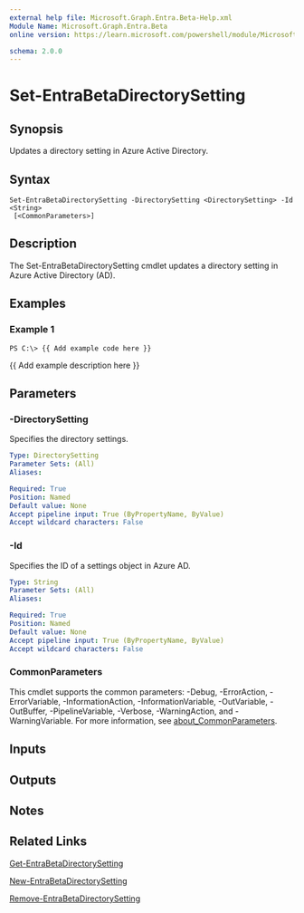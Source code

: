 ```yaml
---
external help file: Microsoft.Graph.Entra.Beta-Help.xml
Module Name: Microsoft.Graph.Entra.Beta
online version: https://learn.microsoft.com/powershell/module/Microsoft.Graph.Entra.Beta/Set-EntraBetaDirectorySetting

schema: 2.0.0
---
```


# Set-EntraBetaDirectorySetting

## Synopsis
Updates a directory setting in Azure Active Directory.

## Syntax

```
Set-EntraBetaDirectorySetting -DirectorySetting <DirectorySetting> -Id <String>
 [<CommonParameters>]
```

## Description
The Set-EntraBetaDirectorySetting cmdlet updates a directory setting in Azure Active Directory (AD).

## Examples

### Example 1
```
PS C:\> {{ Add example code here }}
```

{{ Add example description here }}

## Parameters

### -DirectorySetting
Specifies the directory settings.

```yaml
Type: DirectorySetting
Parameter Sets: (All)
Aliases:

Required: True
Position: Named
Default value: None
Accept pipeline input: True (ByPropertyName, ByValue)
Accept wildcard characters: False
```



### -Id
Specifies the ID of a settings object in Azure AD.

```yaml
Type: String
Parameter Sets: (All)
Aliases:

Required: True
Position: Named
Default value: None
Accept pipeline input: True (ByPropertyName, ByValue)
Accept wildcard characters: False
```

### CommonParameters
This cmdlet supports the common parameters: -Debug, -ErrorAction, -ErrorVariable, -InformationAction, -InformationVariable, -OutVariable, -OutBuffer, -PipelineVariable, -Verbose, -WarningAction, and -WarningVariable. For more information, see [about_CommonParameters](https://go.microsoft.com/fwlink/?LinkID=113216).

## Inputs

## Outputs

## Notes

## Related Links

[Get-EntraBetaDirectorySetting]()

[New-EntraBetaDirectorySetting]()

[Remove-EntraBetaDirectorySetting]()

